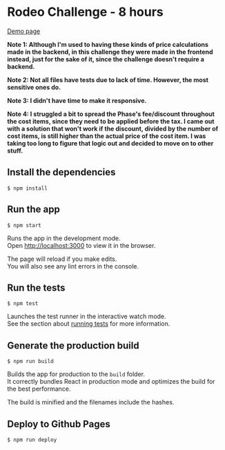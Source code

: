 # Rodeo Challenge - 8 hours

[Demo page](https://joaogardenberg-challenges.github.io/rodeo-challenge/)

**Note 1: Although I'm used to having these kinds of price calculations made in the backend, in this challenge they were made in the frontend instead, just for the sake of it, since the challenge doesn't require a backend.**

**Note 2: Not all files have tests due to lack of time. However, the most sensitive ones do.**

**Note 3: I didn't have time to make it responsive.**

**Note 4: I struggled a bit to spread the Phase's fee/discount throughout the cost items, since they need to be applied before the tax. I came out with a solution that won't work if the discount, divided by the number of cost items, is still higher than the actual price of the cost item. I was taking too long to figure that logic out and decided to move on to other stuff.**

## Install the dependencies

```
$ npm install
```

## Run the app

```
$ npm start
```

Runs the app in the development mode.\
Open [http://localhost:3000](http://localhost:3000) to view it in the browser.

The page will reload if you make edits.\
You will also see any lint errors in the console.

## Run the tests

```
$ npm test
```

Launches the test runner in the interactive watch mode.\
See the section about [running tests](https://facebook.github.io/create-react-app/docs/running-tests) for more information.

## Generate the production build

```
$ npm run build
```

Builds the app for production to the `build` folder.\
It correctly bundles React in production mode and optimizes the build for the best performance.

The build is minified and the filenames include the hashes.

## Deploy to Github Pages

```
$ npm run deploy
```
